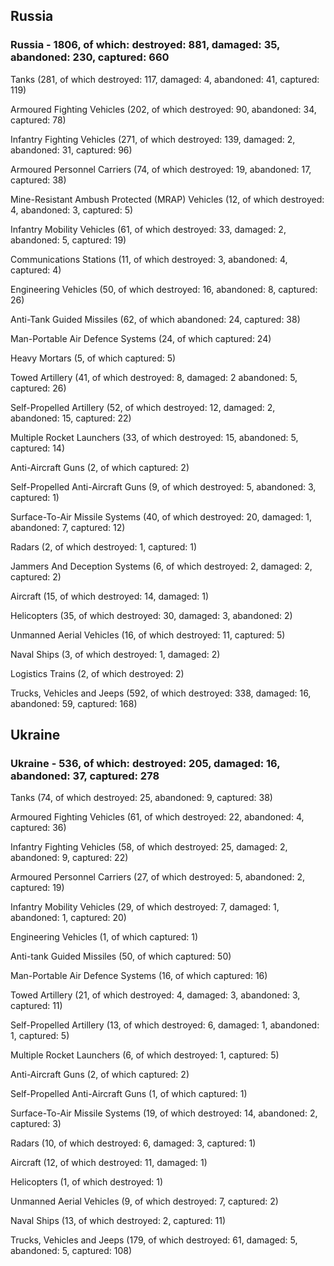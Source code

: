 
 
 ## Russia
 
 ### Russia - 1806, of which: destroyed: 881, damaged: 35, abandoned: 230, captured: 660

 

 

 Tanks (281, of which destroyed: 117, damaged: 4, abandoned: 41, captured: 119)

 Armoured Fighting Vehicles (202, of which destroyed: 90, abandoned: 34, captured: 78)

 Infantry Fighting Vehicles (271, of which destroyed: 139, damaged: 2, abandoned: 31, captured: 96)

 Armoured Personnel Carriers (74, of which destroyed: 19, abandoned: 17, captured: 38)

 Mine-Resistant Ambush Protected (MRAP) Vehicles (12, of which destroyed: 4, abandoned: 3, captured: 5)

 Infantry Mobility Vehicles (61, of which destroyed: 33, damaged: 2, abandoned: 5, captured: 19)

 Communications Stations (11, of which destroyed: 3, abandoned: 4, captured: 4)

 Engineering Vehicles (50, of which destroyed: 16, abandoned: 8, captured: 26)

 Anti-Tank Guided Missiles (62, of which abandoned: 24, captured: 38)

 Man-Portable Air Defence Systems (24, of which captured: 24)

 Heavy Mortars (5, of which captured: 5)

 Towed Artillery (41, of which destroyed: 8, damaged: 2 abandoned: 5, captured: 26)

 Self-Propelled Artillery (52, of which destroyed: 12, damaged: 2, abandoned: 15, captured: 22)

 Multiple Rocket Launchers (33, of which destroyed: 15, abandoned: 5, captured: 14)

 Anti-Aircraft Guns (2, of which captured: 2)

 Self-Propelled Anti-Aircraft Guns (9, of which destroyed: 5, abandoned: 3, captured: 1)

 Surface-To-Air Missile Systems (40, of which destroyed: 20, damaged: 1, abandoned: 7, captured: 12)

 Radars (2, of which destroyed: 1, captured: 1)

 Jammers And Deception Systems (6, of which destroyed: 2, damaged: 2, captured: 2)

 Aircraft (15, of which destroyed: 14, damaged: 1)

 Helicopters (35, of which destroyed: 30, damaged: 3, abandoned: 2)

 Unmanned Aerial Vehicles (16, of which destroyed: 11, captured: 5)

 Naval Ships (3, of which destroyed: 1, damaged: 2)

 Logistics Trains (2, of which destroyed: 2)

 Trucks, Vehicles and Jeeps (592, of which destroyed: 338, damaged: 16, abandoned: 59, captured: 168)

 
 
 ## Ukraine
 
 ### Ukraine - 536, of which: destroyed: 205, damaged: 16, abandoned: 37, captured: 278

 

 

 Tanks (74, of which destroyed: 25, abandoned: 9, captured: 38)

 Armoured Fighting Vehicles (61, of which destroyed: 22, abandoned: 4, captured: 36)

 Infantry Fighting Vehicles (58, of which destroyed: 25, damaged: 2, abandoned: 9, captured: 22)

 Armoured Personnel Carriers (27, of which destroyed: 5, abandoned: 2, captured: 19)

 Infantry Mobility Vehicles (29, of which destroyed: 7, damaged: 1, abandoned: 1, captured: 20)

 Engineering Vehicles (1, of which captured: 1)

 Anti-tank Guided Missiles (50, of which captured: 50)

 Man-Portable Air Defence Systems (16, of which captured: 16)

 Towed Artillery (21, of which destroyed: 4, damaged: 3, abandoned: 3, captured: 11)

 Self-Propelled Artillery (13, of which destroyed: 6, damaged: 1, abandoned: 1, captured: 5)

 Multiple Rocket Launchers (6, of which destroyed: 1, captured: 5)

 Anti-Aircraft Guns (2, of which captured: 2)

 Self-Propelled Anti-Aircraft Guns (1, of which captured: 1)

 Surface-To-Air Missile Systems (19, of which destroyed: 14, abandoned: 2, captured: 3)

 

 

 Radars (10, of which destroyed: 6, damaged: 3, captured: 1)

 Aircraft (12, of which destroyed: 11, damaged: 1)

 Helicopters (1, of which destroyed: 1)

 Unmanned Aerial Vehicles (9, of which destroyed: 7, captured: 2)

 Naval Ships (13, of which destroyed: 2, captured: 11)

 Trucks, Vehicles and Jeeps (179, of which destroyed: 61, damaged: 5, abandoned: 5, captured: 108)

